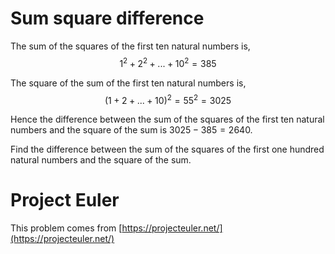 # Sum square difference

The sum of the squares of the first ten natural numbers is,
$$1^2 + 2^2 + ... + 10^2 = 385$$

The square of the sum of the first ten natural numbers is,
$$(1 + 2 + ... + 10)^2 = 55^2 = 3025$$

Hence the difference between the sum of the squares of the first ten natural numbers and the square of the sum is $3025 - 385 = 2640$.

Find the difference between the sum of the squares of the first one hundred natural numbers and the square of the sum.

# Project Euler

This problem comes from [https://projecteuler.net/](https://projecteuler.net/)
